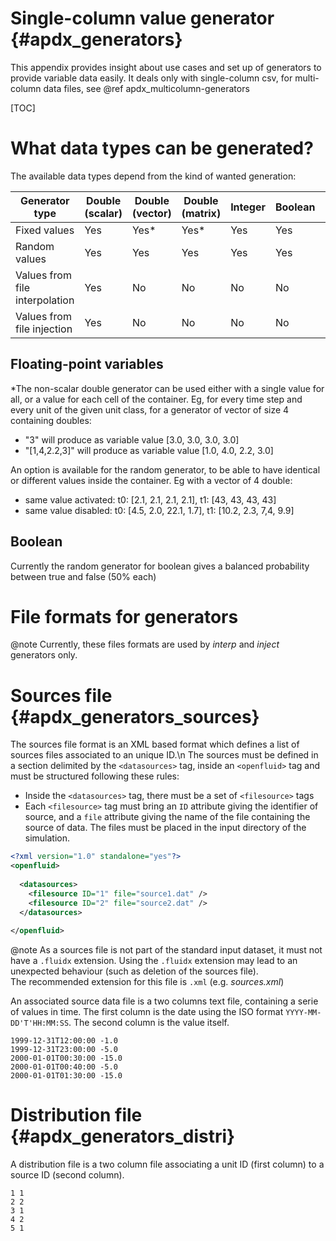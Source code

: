 # Single-column value generator {#apdx_generators}

This appendix provides insight about use cases and set up of generators to provide variable data easily. It deals only with single-column csv, for multi-column data files, see @ref apdx_multicolumn-generators 

[TOC]

# What data types can be generated?

The available data types depend from the kind of wanted generation:

| Generator type                 | Double (scalar) | Double (vector) | Double (matrix) | Integer | Boolean | String |
| ------------------------------ | ------ | ------ | ------ | ------- | ------- | ------ |
| Fixed values                   | Yes    | Yes*   | Yes*   | Yes     | Yes     | Yes    |
| Random values                  | Yes    | Yes    | Yes    | Yes     | Yes     | No     |
| Values from file interpolation | Yes    | No     | No     | No      | No      | No     |
| Values from file injection     | Yes    | No     | No     | No      | No      | No     |


## Floating-point variables

*The non-scalar double generator can be used either with a single value for all, or a value for each cell of the container. Eg, for every time step and every unit of the given unit class, for a generator of vector of size 4 containing doubles: 
- "3" will produce as variable value \[3.0, 3.0, 3.0, 3.0\] 
- "[1,4,2.2,3]" will produce as variable value \[1.0, 4.0, 2.2, 3.0\] 

An option is available for the random generator, to be able to have identical or different values inside the container. 
Eg with a vector of 4 double: 
- same value activated: t0: [2.1, 2.1, 2.1, 2.1], t1: [43, 43, 43, 43]
- same value disabled: t0: [4.5, 2.0, 22.1, 1.7], t1: [10.2, 2.3, 7,4, 9.9]

## Boolean
Currently the random generator for boolean gives a balanced probability between true and false (50% each)

# File formats for generators



@note Currently, these files formats are used by _interp_ and _inject_ generators only.


# Sources file {#apdx_generators_sources}

The sources file format is an XML based format which defines a list of sources
files associated to an unique ID.\n
The sources must be defined in a section delimited by the
`<datasources>` tag, inside an `<openfluid>` tag and must be
structured following these rules:

* Inside the `<datasources>` tag, there must be a set of `<filesource>` tags
* Each `<filesource>` tag must bring an `ID`
  attribute giving the identifier of source, and a `file`
  attribute giving the name of the file containing the source of data. The files
  must be placed in the input directory of the simulation.


```xml
<?xml version="1.0" standalone="yes"?>
<openfluid>
 
  <datasources>
    <filesource ID="1" file="source1.dat" />
    <filesource ID="2" file="source2.dat" />    
  </datasources>
  
</openfluid>
```

@note As a sources file is not part of the standard input dataset, it must not have a `.fluidx` extension.
Using the `.fluidx` extension may lead to an unexpected behaviour (such as deletion of the sources file).  
The recommended extension for this file is `.xml` (e.g. _sources.xml_)


An associated source data file is a two columns text file, containing a serie
of values in time. The first column is the date using the ISO format
`YYYY-MM-DD'T'HH:MM:SS`. The second column is the value itself.

```
1999-12-31T12:00:00 -1.0
1999-12-31T23:00:00 -5.0
2000-01-01T00:30:00 -15.0
2000-01-01T00:40:00 -5.0
2000-01-01T01:30:00 -15.0
```


# Distribution file {#apdx_generators_distri}

A distribution file is a two column file associating a unit ID
(first column) to a source ID (second column).

```
1 1
2 2
3 1
4 2
5 1
```

